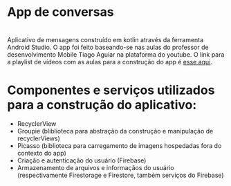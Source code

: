 # **App de conversas** <h1>

Aplicativo de mensagens construído em kotlin através da ferramenta Android Studio. O app foi feito baseando-se nas aulas do professor de desenvolvimento Mobile Tiago Aguiar na plataforma do youtube. 
O link para a playlist de vídeos com as aulas para a construção do app é [esse aqui](https://www.youtube.com/watch?v=wtUtt8AvU9M&list=PLJ0AcghBBWSjTa_4vWS8u_-0dvTgFyQis).

# Componentes e serviços utilizados para a construção do aplicativo:

* RecyclerView
* Groupie (bliblioteca para abstração da construção e manipulação de recyclerViews)
* Picasso (biblioteca para carregamento de imagens hospedadas fora do contexto do app)
* Criação e autenticação do usuário (Firebase)
* Armazenamento de arquivos e informaçãos do usuário (respectivamente Firestorage e Firestore, também serviços do Firebase)
